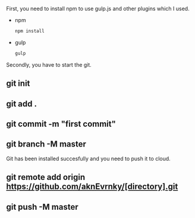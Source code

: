 First, you need to install npm to use gulp.js and other plugins which I used.

* npm

  ```sh
  npm install
  ```

* gulp

    ```sh
    gulp
    ```

Secondly, you have to start the git.
## git init

## git add .
## git commit -m "first commit"
## git branch -M master

Git has been installed succesfully and you need to push it to cloud.

## git remote add origin https://github.com/aknEvrnky/[directory].git

## git push -M master
